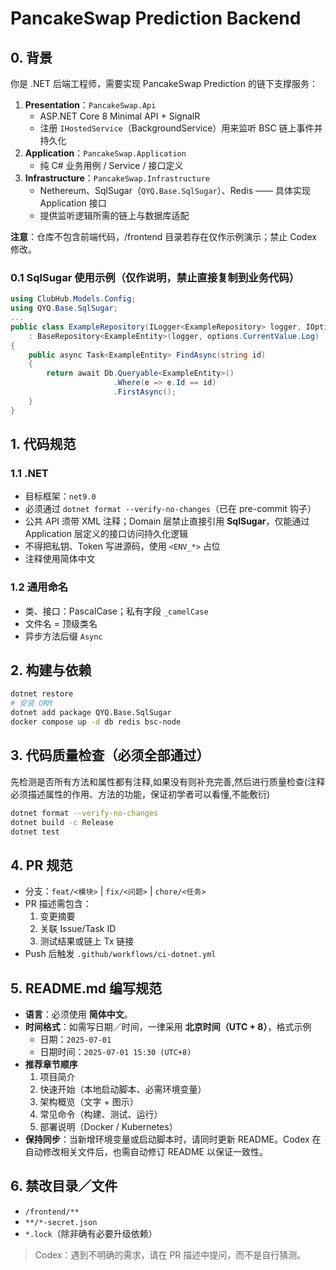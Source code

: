 # PancakeSwap Prediction Backend

## 0. 背景

你是 .NET 后端工程师，需要实现 PancakeSwap Prediction 的链下支撑服务：

1. **Presentation**：`PancakeSwap.Api`
   - ASP.NET Core 8 Minimal API + SignalR
   - 注册 `IHostedService`（BackgroundService）用来监听 BSC 链上事件并持久化
2. **Application**：`PancakeSwap.Application`
   - 纯 C# 业务用例 / Service / 接口定义
3. **Infrastructure**：`PancakeSwap.Infrastructure`
   - Nethereum、SqlSugar（`QYQ.Base.SqlSugar`）、Redis —— 具体实现 Application 接口
   - 提供监听逻辑所需的链上与数据库适配

**注意**：仓库不包含前端代码，/frontend 目录若存在仅作示例演示；禁止 Codex 修改。

### 0.1 SqlSugar 使用示例（仅作说明，禁止直接复制到业务代码）

```c#
using ClubHub.Models.Config;
using QYQ.Base.SqlSugar;
...
public class ExampleRepository(ILogger<ExampleRepository> logger, IOptionsMonitor<DatabaseConfig> options)
    : BaseRepository<ExampleEntity>(logger, options.CurrentValue.Log)
{
    public async Task<ExampleEntity> FindAsync(string id)
    {
        return await Db.Queryable<ExampleEntity>()
                       .Where(e => e.Id == id)
                       .FirstAsync();
    }
}
```

## 1. 代码规范

### 1.1 .NET

- 目标框架：`net9.0`
- 必须通过 `dotnet format --verify-no-changes`（已在 pre-commit 钩子）
- 公共 API 须带 XML 注释；Domain 层禁止直接引用 **SqlSugar**，仅能通过 Application 层定义的接口访问持久化逻辑
- 不得把私钥、Token 写进源码，使用 `<ENV_*>` 占位
- 注释使用简体中文

### 1.2 通用命名

- 类、接口：PascalCase；私有字段 `_camelCase`
- 文件名 = 顶级类名
- 异步方法后缀 `Async`

## 2. 构建与依赖

```bash
dotnet restore
# 安装 ORM
dotnet add package QYQ.Base.SqlSugar
docker compose up -d db redis bsc-node
```

## 3. 代码质量检查（必须全部通过）

先检测是否所有方法和属性都有注释,如果没有则补充完善,然后进行质量检查(注释必须描述属性的作用、方法的功能，保证初学者可以看懂,不能敷衍)

```bash
dotnet format --verify-no-changes
dotnet build -c Release
dotnet test
```

## 4. PR 规范

- 分支：`feat/<模块>` | `fix/<问题>` | `chore/<任务>`
- PR 描述需包含：
  1. 变更摘要
  2. 关联 Issue/Task ID
  3. 测试结果或链上 Tx 链接
- Push 后触发 `.github/workflows/ci-dotnet.yml`

## 5. README.md 编写规范

- **语言**：必须使用 **简体中文**。
- **时间格式**：如需写日期／时间，一律采用 **北京时间（UTC + 8）**，格式示例
  - 日期：`2025-07-01`
  - 日期时间：`2025-07-01 15:30 (UTC+8)`
- **推荐章节顺序**
  1. 项目简介
  2. 快速开始（本地启动脚本、必需环境变量）
  3. 架构概览（文字 + 图示）
  4. 常见命令（构建、测试、运行）
  5. 部署说明（Docker / Kubernetes）
- **保持同步**：当新增环境变量或启动脚本时，请同时更新 README。Codex 在自动修改相关文件后，也需自动修订 README 以保证一致性。

## 6. 禁改目录／文件

- `/frontend/**`
- `**/*-secret.json`
- `*.lock`（除非确有必要升级依赖）

> Codex：遇到不明确的需求，请在 PR 描述中提问，而不是自行猜测。